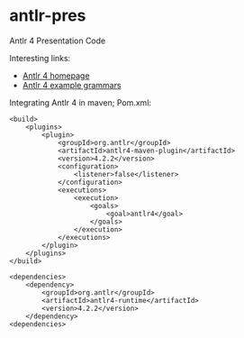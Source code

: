 antlr-pres
==========

Antlr 4 Presentation Code

Interesting links:
* [Antlr 4 homepage](http://www.antlr.org/)
* [Antlr 4 example grammars](https://github.com/antlr/grammars-v4)

Integrating Antlr 4 in maven;
Pom.xml:

    <build>
        <plugins>
            <plugin>
                <groupId>org.antlr</groupId>
                <artifactId>antlr4-maven-plugin</artifactId>
                <version>4.2.2</version>
                <configuration>
                    <listener>false</listener>
                </configuration>
                <executions>
                    <execution>
                        <goals>
                            <goal>antlr4</goal>
                        </goals>
                    </execution>
                </executions>
            </plugin>
        </plugins>
    </build>

    <dependencies>
        <dependency>
            <groupId>org.antlr</groupId>
            <artifactId>antlr4-runtime</artifactId>
            <version>4.2.2</version>
        </dependency>
    <dependencies>

